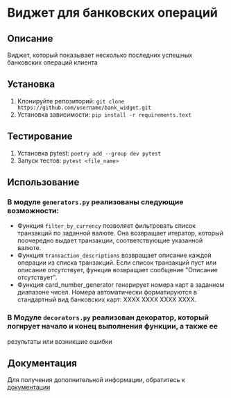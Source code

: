 # Виджет для банковских операций

## Описание
Виджет, который показывает несколько последних успешных банковских операций клиента

## Установка
1. Клонируйте репозиторий:
`git clone https://github.com/username/bank_widget.git`
2. Установка зависимости:
`pip install -r requirements.text`
## Тестирование
1. Установка pytest:
`poetry add --group dev pytest`
2. Запуск тестов:
`pytest <file_name>`
## Использование
### В модуле `generators.py` реализованы следующие возможности:
* Функция `filter_by_currency` позволяет фильтровать список транзакций по заданной валюте. Она возвращает итератор, 
который поочередно выдает транзакции, соответствующие указанной валюте.
* Функция `transaction_descriptions` возвращает описание каждой операции из списка транзакций. Если список транзакций
пуст или описание отсутствует, функция возвращает сообщение "Описание отсутствует".
* Функция card_number_generator генерирует номера карт в заданном диапазоне чисел. Номера автоматически форматируются в
стандартный вид банковских карт: XXXX XXXX XXXX XXXX.
### В Модуле `decorators.py` реализован декоратор, который логирует начало и конец выполнения функции, а также ее 
результаты или возникшие ошибки
## Документация
Для получения дополнительной информации, обратитесь к [документации]()


